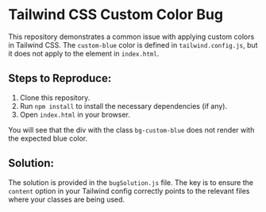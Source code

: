 # Tailwind CSS Custom Color Bug

This repository demonstrates a common issue with applying custom colors in Tailwind CSS. The `custom-blue` color is defined in `tailwind.config.js`, but it does not apply to the element in `index.html`.

## Steps to Reproduce:
1. Clone this repository.
2. Run `npm install` to install the necessary dependencies (if any).
3. Open `index.html` in your browser.

You will see that the div with the class `bg-custom-blue` does not render with the expected blue color.

## Solution:
The solution is provided in the `bugSolution.js` file.  The key is to ensure the `content` option in your Tailwind config correctly points to the relevant files where your classes are being used.